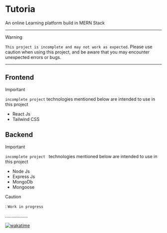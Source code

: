 # Tutoria
An online Learning platform build in MERN Stack
<hr/>

 > [!WARNING] 
 > `This project is incomplete and may not work as expected`. Please use caution when using this project, and be aware that you may encounter unexpected errors or bugs.

<hr />




## Frontend 
 > [!IMPORTANT]
 > `incomplete project`  technologies mentioned below are intended to use in this project
<ul> 
 <li> React Js </li>
 <li> Tailwind CSS </li>
</ul>

## Backend 
 > [!IMPORTANT]
 > `incomplete project ` technologies mentioned below are intended to use in this project 
<ul>
<li> Node Js  </ li>
<li> Express Js </ li>
<li> MongoDb </ li>
<li> Mongoose </ li>
</ul>


 > [!CAUTION]
 > : `Work in progress `
>
>
> ..................
>
> 

<a href="https://wakatime.com/badge/github/hebypaul/tutoria"><img src="https://wakatime.com/badge/github/hebypaul/tutoria.svg" alt="wakatime"></a>
